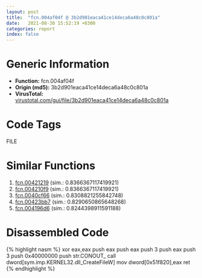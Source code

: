```yaml
---
layout: post
title:  "fcn.004af04f @ 3b2d901eaca41ce14deca6a48c0c801a"
date:   2021-08-30 15:52:19 +0300
categories: report
index: false
---
```


# Generic Information
- **Function:** fcn.004af04f
- **Origin (md5):** 3b2d901eaca41ce14deca6a48c0c801a
- **VirusTotal:** [virustotal.com/gui/file/3b2d901eaca41ce14deca6a48c0c801a][virustotal_ref]

# Code Tags
<span class="tag" id="FILE">FILE</span>


# Similar Functions

1. [fcn.00421219][similar_1_ref] (sim.: 0.8366367117419921)
2. [fcn.004210f9][similar_2_ref] (sim.: 0.8366367117419921)
3. [fcn.0040cf66][similar_3_ref] (sim.: 0.8308821255842748)
4. [fcn.00423bb7][similar_4_ref] (sim.: 0.8290650865648268)
5. [fcn.004196d6][similar_5_ref] (sim.: 0.8244398911591188)


# Disassembled Code

{% highlight nasm %}
xor eax,eax
push eax
push eax
push 3
push eax
push 3
push 0x40000000
push str.CONOUT_
call dword[sym.imp.KERNEL32.dll_CreateFileW]
mov dword[0x51f820],eax
ret 
{% endhighlight %}


[similar_1_ref]: /report/fcn.00421219@820356b443df86d107b675e725c13af0
[similar_2_ref]: /report/fcn.004210f9@20a93604f17ee6f3c2aa7b1f7a497fcf
[similar_3_ref]: /report/fcn.0040cf66@cf071542c6e6ceb88de8b40c16fc0a1a
[similar_4_ref]: /report/fcn.00423bb7@5f763449465a14d1cdb5ea67e2f984d0
[similar_5_ref]: /report/fcn.004196d6@f64524b91993d78e539619d3f49cdee8
[virustotal_ref]: https://www.virustotal.com/gui/file/3b2d901eaca41ce14deca6a48c0c801a